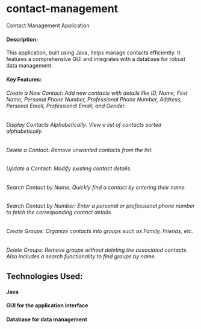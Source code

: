 # contact-management
Contact Management Application

#### Description:
 This application, built using Java, helps manage contacts efficiently. It features a comprehensive GUI and integrates with a database for robust data management.

#### Key Features:

######  Create a New Contact: Add new contacts with details like ID, Name, First Name, Personal Phone Number, Professional Phone Number, Address, Personal Email, Professional Email, and Gender.

###### Display Contacts Alphabetically: View a list of contacts sorted alphabetically.
###### Delete a Contact:  Remove unwanted contacts from the list.
###### Update a Contact: Modify existing contact details.
###### Search Contact by Name: Quickly find a contact by entering their name.
###### Search Contact by Number: Enter a personal or professional phone number to fetch the corresponding contact details.
###### Create Groups: Organize contacts into groups such as Family, Friends, etc.
###### Delete Groups: Remove groups without deleting the associated contacts. Also includes a search functionality to find groups by name.


## Technologies Used:

#### Java
#### GUI for the application interface
#### Database for data management



